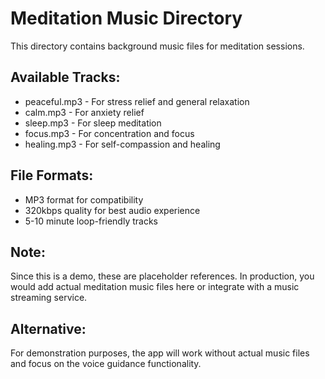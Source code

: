 # Meditation Music Directory

This directory contains background music files for meditation sessions.

## Available Tracks:
- peaceful.mp3 - For stress relief and general relaxation
- calm.mp3 - For anxiety relief 
- sleep.mp3 - For sleep meditation
- focus.mp3 - For concentration and focus
- healing.mp3 - For self-compassion and healing

## File Formats:
- MP3 format for compatibility
- 320kbps quality for best audio experience
- 5-10 minute loop-friendly tracks

## Note:
Since this is a demo, these are placeholder references. In production, you would add actual meditation music files here or integrate with a music streaming service.

## Alternative:
For demonstration purposes, the app will work without actual music files and focus on the voice guidance functionality.